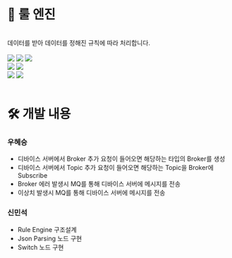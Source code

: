 # 📖 룰 엔진
<br>
데이터를 받아 데이터를 정해진 규칙에 따라 처리합니다.
<br>
<br>
<div>
<img src="https://img.shields.io/badge/java-007396?style=for-the-badge&logo=java&logoColor=white">
<img src="https://img.shields.io/badge/springboot-6DB33F?style=for-the-badge&logo=springboot&logoColor=white">
<img src="https://img.shields.io/badge/maven-C71A36?style=for-the-badge&logo=apachemaven&logoColor=white">
<br>
<img src="https://img.shields.io/badge/OpenFeign-6DB33F?style=for-the-badge&logo=spring&logoColor=white">
<img src="https://img.shields.io/badge/mysql-4479A1?style=for-the-badge&logo=mysql&logoColor=white">
<br>
<img src="https://img.shields.io/badge/mqtt-660066?style=for-the-badge&logo=mqtt&logoColor=white">
<img src="https://img.shields.io/badge/rabbitmq-FF6600?style=for-the-badge&logo=rabbitmq&logoColor=white">
</div>
<br>

# 🛠️ 개발 내용
### 우혜승
- 디바이스 서버에서 Broker 추가 요청이 들어오면 해당하는 타입의 Broker를 생성
- 디바이스 서버에서 Topic 추가 요청이 들어오면 해당하는 Topic을 Broker에 Subscribe
- Broker 에러 발생시 MQ를 통해 디바이스 서버에 메시지를 전송
- 이상치 발생시 MQ를 통해 디바이스 서버에 메시지를 전송
### 신민석
- Rule Engine 구조설계
- Json Parsing 노드 구현
- Switch 노드 구현
